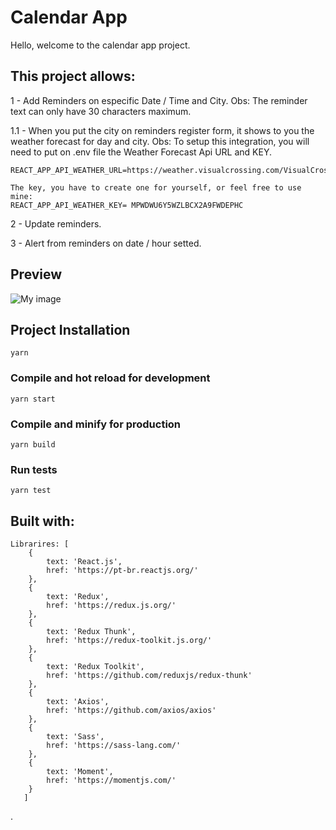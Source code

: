 # Calendar App

Hello, welcome to the calendar app project.

## This project allows:

1 - Add Reminders on especific Date / Time and City. Obs: The reminder text can only have 30 characters maximum.

1.1 - When you put the city on reminders register form, it shows to you the weather forecast for day and city.
    Obs: To setup this integration, you will need to put on .env file the Weather Forecast Api URL and KEY.

    REACT_APP_API_WEATHER_URL=https://weather.visualcrossing.com/VisualCrossingWebServices/rest/services/timeline

    The key, you have to create one for yourself, or feel free to use mine: 
    REACT_APP_API_WEATHER_KEY= MPWDWU6Y5WZLBCX2A9FWDEPHC

2 - Update reminders.

3 - Alert from reminders on date / hour setted.

## Preview

![My image](https://daniellcintra.github.io/images/calendar-app.png)

## Project Installation
```
yarn 
```

### Compile and hot reload for development
```
yarn start
```

### Compile and minify for production
```
yarn build
```

### Run tests
```
yarn test
```

## Built with:
```
Librarires: [
    {
        text: 'React.js',
        href: 'https://pt-br.reactjs.org/'
    },
    {
        text: 'Redux',
        href: 'https://redux.js.org/'
    },
    {
        text: 'Redux Thunk',
        href: 'https://redux-toolkit.js.org/'
    },
    {
        text: 'Redux Toolkit',
        href: 'https://github.com/reduxjs/redux-thunk'
    },
    {
        text: 'Axios',
        href: 'https://github.com/axios/axios'
    },
    {
        text: 'Sass',
        href: 'https://sass-lang.com/'
    },
    {
        text: 'Moment',
        href: 'https://momentjs.com/'
    }
   ]
```
.
